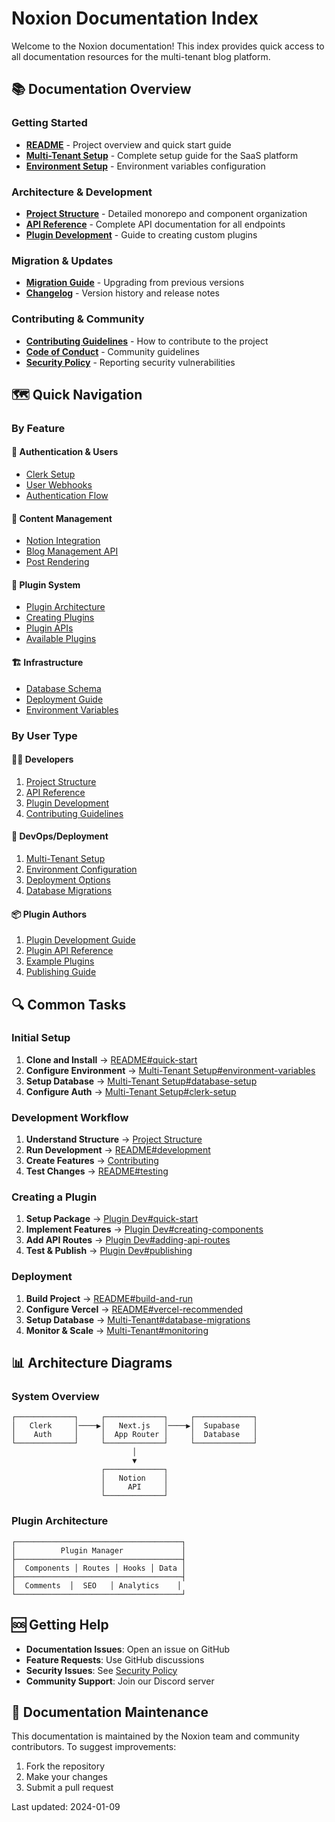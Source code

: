 # Noxion Documentation Index

Welcome to the Noxion documentation! This index provides quick access to all documentation resources for the multi-tenant blog platform.

## 📚 Documentation Overview

### Getting Started
- **[README](../README.md)** - Project overview and quick start guide
- **[Multi-Tenant Setup](../MULTI_TENANT_SETUP.md)** - Complete setup guide for the SaaS platform
- **[Environment Setup](.env.example)** - Environment variables configuration

### Architecture & Development
- **[Project Structure](./PROJECT_STRUCTURE.md)** - Detailed monorepo and component organization
- **[API Reference](./API_REFERENCE.md)** - Complete API documentation for all endpoints
- **[Plugin Development](./PLUGIN_DEVELOPMENT.md)** - Guide to creating custom plugins

### Migration & Updates
- **[Migration Guide](./MIGRATION-GUIDE.md)** - Upgrading from previous versions
- **[Changelog](../CHANGELOG.md)** - Version history and release notes

### Contributing & Community
- **[Contributing Guidelines](../CONTRIBUTING.md)** - How to contribute to the project
- **[Code of Conduct](../CODE_OF_CONDUCT.md)** - Community guidelines
- **[Security Policy](../SECURITY.md)** - Reporting security vulnerabilities

## 🗺️ Quick Navigation

### By Feature

#### 🔐 Authentication & Users
- [Clerk Setup](../MULTI_TENANT_SETUP.md#2-clerk-setup)
- [User Webhooks](./API_REFERENCE.md#webhook-endpoints)
- [Authentication Flow](./PROJECT_STRUCTURE.md#data-flow)

#### 📝 Content Management
- [Notion Integration](./API_REFERENCE.md#notion-service)
- [Blog Management API](./API_REFERENCE.md#blog-management)
- [Post Rendering](./PROJECT_STRUCTURE.md#data-flow)

#### 🔌 Plugin System
- [Plugin Architecture](./PLUGIN_DEVELOPMENT.md#plugin-architecture)
- [Creating Plugins](./PLUGIN_DEVELOPMENT.md#quick-start)
- [Plugin APIs](./API_REFERENCE.md#plugin-apis)
- [Available Plugins](../README.md#package-details)

#### 🏗️ Infrastructure
- [Database Schema](../MULTI_TENANT_SETUP.md#6-database-schema)
- [Deployment Guide](../README.md#deployment)
- [Environment Variables](../MULTI_TENANT_SETUP.md#environment-variables)

### By User Type

#### 👨‍💻 Developers
1. [Project Structure](./PROJECT_STRUCTURE.md)
2. [API Reference](./API_REFERENCE.md)
3. [Plugin Development](./PLUGIN_DEVELOPMENT.md)
4. [Contributing Guidelines](../CONTRIBUTING.md)

#### 🚀 DevOps/Deployment
1. [Multi-Tenant Setup](../MULTI_TENANT_SETUP.md)
2. [Environment Configuration](../apps/web/.env.example)
3. [Deployment Options](../README.md#deployment)
4. [Database Migrations](../supabase/migrations/)

#### 📦 Plugin Authors
1. [Plugin Development Guide](./PLUGIN_DEVELOPMENT.md)
2. [Plugin API Reference](./API_REFERENCE.md#plugin-apis)
3. [Example Plugins](../packages/plugin-*)
4. [Publishing Guide](./PLUGIN_DEVELOPMENT.md#publishing)

## 🔍 Common Tasks

### Initial Setup
1. **Clone and Install** → [README#quick-start](../README.md#quick-start)
2. **Configure Environment** → [Multi-Tenant Setup#environment-variables](../MULTI_TENANT_SETUP.md#environment-variables)
3. **Setup Database** → [Multi-Tenant Setup#database-setup](../MULTI_TENANT_SETUP.md#1-database-setup)
4. **Configure Auth** → [Multi-Tenant Setup#clerk-setup](../MULTI_TENANT_SETUP.md#2-clerk-setup)

### Development Workflow
1. **Understand Structure** → [Project Structure](./PROJECT_STRUCTURE.md)
2. **Run Development** → [README#development](../README.md#development)
3. **Create Features** → [Contributing](../CONTRIBUTING.md)
4. **Test Changes** → [README#testing](../README.md#testing)

### Creating a Plugin
1. **Setup Package** → [Plugin Dev#quick-start](./PLUGIN_DEVELOPMENT.md#quick-start)
2. **Implement Features** → [Plugin Dev#creating-components](./PLUGIN_DEVELOPMENT.md#creating-components)
3. **Add API Routes** → [Plugin Dev#adding-api-routes](./PLUGIN_DEVELOPMENT.md#adding-api-routes)
4. **Test & Publish** → [Plugin Dev#publishing](./PLUGIN_DEVELOPMENT.md#publishing)

### Deployment
1. **Build Project** → [README#build-and-run](../README.md#3-build-and-run)
2. **Configure Vercel** → [README#vercel-recommended](../README.md#vercel-recommended)
3. **Setup Database** → [Multi-Tenant#database-migrations](../MULTI_TENANT_SETUP.md#database-migrations)
4. **Monitor & Scale** → [Multi-Tenant#monitoring](../MULTI_TENANT_SETUP.md#11-monitoring)

## 📊 Architecture Diagrams

### System Overview
```
┌─────────────┐     ┌─────────────┐     ┌─────────────┐
│   Clerk     │────▶│   Next.js   │────▶│  Supabase   │
│    Auth     │     │  App Router │     │  Database   │
└─────────────┘     └─────────────┘     └─────────────┘
                           │
                           ▼
                    ┌─────────────┐
                    │   Notion    │
                    │     API     │
                    └─────────────┘
```

### Plugin Architecture
```
┌─────────────────────────────────────┐
│          Plugin Manager             │
├─────────────────────────────────────┤
│  Components │ Routes │ Hooks │ Data │
├─────────────────────────────────────┤
│  Comments  │  SEO   │ Analytics    │
└─────────────────────────────────────┘
```

## 🆘 Getting Help

- **Documentation Issues**: Open an issue on GitHub
- **Feature Requests**: Use GitHub discussions
- **Security Issues**: See [Security Policy](../SECURITY.md)
- **Community Support**: Join our Discord server

## 📝 Documentation Maintenance

This documentation is maintained by the Noxion team and community contributors. To suggest improvements:

1. Fork the repository
2. Make your changes
3. Submit a pull request

Last updated: 2024-01-09